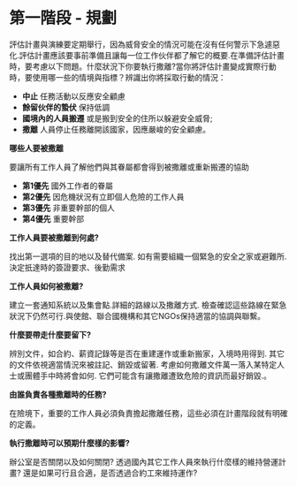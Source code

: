 [Title]: # (第一步 - 規畫)
[Order]: # (0)

# 第一階段 - 規劃 

評估計畫與演練要定期舉行，因為威脅安全的情況可能在沒有任何警示下急遽惡化.評估計畫應該要事前準備且讓每一位工作伙伴都了解它的概要.在準備評估計畫時，要考慮以下問題。什麼狀況下你要執行撒離?當你將評估計畫變成實際行動時，要使用哪一些的情境與指標？辨識出你將採取行動的情況：
* **中止** 任務活動以反應安全顧慮
* **餘留伙伴的蟄伏** 保持低調
* **國境內的人員搬遷** 或是搬到安全的住所以躲避安全威脅;
* **撒離** 人員停止任務離開該國家，因應嚴峻的安全顧慮。

**哪些人要被撒離** 

要讓所有工作人員了解他們與其眷屬都會得到被撒離或重新搬遷的協助

* **第1優先** 國外工作者的眷屬
* **第2優先** 因危機狀況有立即個人危險的工作人員
* **第3優先** 非重要幹部的個人
* **第4優先** 重要幹部

**工作人員要被撒離到何處?**

找出第一選項的目的地以及替代備案. 如有需要組織一個緊急的安全之家或避難所. 決定扺達時的簽證要求、後勤需求

**工作人員如何被撒離?** 

建立一套通知系統以及集會點.詳細的路線以及撒離方式. 檢查確認這些路線在緊急狀況下仍然可行.與使館、聯合國機構和其它NGOs保持適當的協調與聯繫。

**什麼要帶走什麼要留下?** 

辨別文件，如合約、薪資記錄等是否在重建運作或重新搬家，入境時用得到. 其它的文件依視適當情況來被註記、銷毀或留著. 考慮如何撒離文件萬一落入某特定人士或團體手中時將會如何. 它們可能含有讓撒離遭致危險的資訊而最好銷毀.。

**由誰負責各種撒離時的任務?** 

在險境下，重要的工作人員必須負責擔起撒離任務，這些必須在計畫階段就有明確的定義。

**執行撒離時可以預期什麼樣的影響?**

辦公室是否關閉以及如何關閉? 透過國內其它工作人員來執行什麼樣的維持營運計畫? 還是如果可行且合適，是否透過合約工來維持運作?
